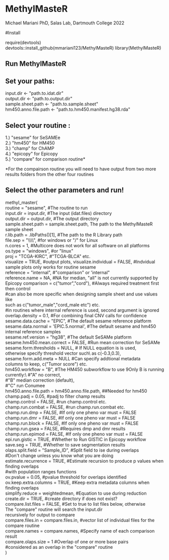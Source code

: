 # MethylMasteR
Michael Mariani PhD, Salas Lab, Dartmouth College 2022

#Install

require(devtools)\
devtools::install_github(mmariani123/MethylMasteR)
library(MethylMasteR)

## Run MethylMasteR

## Set your paths:

input.dir <- "path.to.idat.dir"\
output.dir <- "path.to.output.dir"\
sample.sheet.path <- "path.to.sample.sheet"\
hm450.anno.file.path <- "path.to.hm450.manifest.hg38.rda"

## Select your routine :

1.) "sesame" for SeSAMEe\
2.) "hm450" for HM450\
3.) "champ" for ChAMP\
4.) "epicopy" for Epicopy\
5.) "compare" for comparison routine*

*For the compairson routine you will need to have output from two more
results folders from the other four routines

## Select the other parameters and run!

methyl_master(\
  routine                   = "sesame",          #The routine to run\
  input.dir                 = input.dir,         #The input (idat.files) directory\
  output.dir                = output.dir,        #The output directory\
  sample.sheet.path         = sample.sheet.path, The path to the MethylMasteR 
                                                 sample sheet\
  r.lib.path                = .libPaths()[1],    #The path to the R Library path\
  file.sep                  = "\\\\\\\\", #for windows or "/" for Linux\
  n.cores                   = 1, #Multicore does not work for all software on all platforms
  os.type                   = "windows", #or "linux"\
  proj                      = "TCGA-KIRC", #"TCGA-BLCA" etc.\
  visualize                 = TRUE, #output plots,
  visualize.individual      = FALSE, #Indvidual sample plots only works for routine sesame\
  reference                 = "internal", #"comparison" or 'internal"\
  reference.name            = NA, #NA for median, "all" is not currently supported by Epicopy
  comparison                = c("tumor","cord"), #Always required treatment first then control\
                              #can also be more specific when designing sample sheet and use values like\
                              such as c("tumor_male","cord_male etc") etc.\
                              #in routines where internal reference is used, second argument is ignored\
  overlap.density           = 0.1, #For combining final CNV calls for confidence\
  sesame.data.cache         = "EPIC", #The default sesame reference platform\
  sesame.data.normal        = 'EPIC.5.normal', #The default sesame and hm450 internal reference samples\
  sesame.ref.version        = "hg38", #The default SeSAMe platform\
  sesame.hm450.mean.correct = FALSE, #Run mean correction for SeSAMe\
  sesame.form.thresholds    = NULL, # If NULL equation is is used,\
                              otherwise specify threshold vector such\ 
                              as c(-0.3,0.3),\
  sesame.form.add.meta      = NULL #Can specify addtional metadata\
                              columns to keep, c("Tumor score") etc.\
  hm450.workflow            = "B", #The HM450 subworkflow to use 9Only B is running currently:\ 
                              #"A" no correct,\
                              #"B" median correction (default),\
                              #"C" run Conumee\
  hm450.anno.file.path      = hm450.anno.file.path, ##Needed for hm450\
  champ.padj                = 0.05, #padj to filter champ results\
  champ.control             = FALSE, #run champ.control etc.\
  champ.run.combat          = FALSE, #run champ.run.combat etc.\
  champ.run.dmp             = FALSE, #If only one pheno var must = FALSE\
  champ.run.dmr             = FALSE, #If only one pheno var must = FALSE\
  champ.run.block           = FALSE, #If only one pheno var must = FALSE\
  champ.run.gsea            = FALSE, #Requires dmp and dmr results\
  champ.run.epimod          = FALSE, #If only one pheno var must = FALSE\
  epi.run.gistic            = TRUE, #Whether to Run GISTIC in Epicopy workflow\
  save.seg                  = TRUE, #Whether to save segmentation results\
  olaps.split.field         = "Sample_ID", #Split field to ise during overlaps\
                                      #Don't change unless you know what you are doing\
  estimate.recurrence       = TRUE, #Estimate recursion to produce p values when finding overlaps\
                               #with population ranges functions\
  ov.pvalue                 = 0.05, #pvalue threshold for overlaps identified\
  ov.keep.extra.columns     = TRUE, #Keep extra metadata columns when finding overlaps\
  simplify.reduce           = weightedmean, #Equation to use during reduction\
  create.dir                = TRUE, #create directory if does not exist?\
  compare.list.files        = FALSE, #Set to true to list files below, otherwise\
                              The "compare" routine will search the input.dir\
                              recursively for output to compare\
  compare.files.in          = compare.files.in, #vector list of individual files for the compare routine\
  compare.names             = compare.names, #Specify name of each comparison result\
  compare.olaps.size        = 1 #Overlap of one or more base pairs\
                              #considered as an overlap in the "compare" routine\
)
